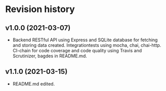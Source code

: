 Revision history
==================

v1.0.0 (2021-03-07)
-------------------
* Backend RESTful API using Express and SQLite database for fetching and storing data created. Integrationtests using mocha, chai, chai-http. CI-chain for code coverage and code quality using Travis and Scrutinizer, bagdes in README.md.

v1.1.0 (2021-03-15)
-------------------
* README.md edited.
